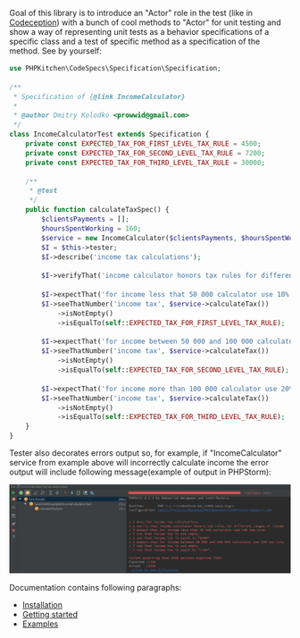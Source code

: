 Goal of this library is to introduce an "Actor" role in the test (like in [Codeception](https://github.com/Codeception/Codeception)) with a bunch of cool methods to "Actor" for unit testing and show a way of representing unit tests as a behavior specifications of a specific class and a test of specific method as a specification of the method.
See by yourself:
```php
use PHPKitchen\CodeSpecs\Specification\Specification;

/**
 * Specification of {@link IncomeCalculator}
 * 
 * @author Dmitry Kolodko <prowwid@gmail.com>
 */
class IncomeCalculatorTest extends Specification {
    private const EXPECTED_TAX_FOR_FIRST_LEVEL_TAX_RULE = 4500;
    private const EXPECTED_TAX_FOR_SECOND_LEVEL_TAX_RULE = 7200;
    private const EXPECTED_TAX_FOR_THIRD_LEVEL_TAX_RULE = 30000;

    /**
     * @test
     */
    public function calculateTaxSpec() {
        $clientsPayments = [];
        $hoursSpentWorking = 160;
        $service = new IncomeCalculator($clientsPayments, $hoursSpentWorking);
        $I = $this->tester;
        $I->describe('income tax calculations');

        $I->verifyThat('income calculator honors tax rules for different ranges of income');

        $I->expectThat('for income less that 50 000 calculator use 10% tax rule');
        $I->seeThatNumber('income tax', $service->calculateTax())
            ->isNotEmpty()
            ->isEqualTo(self::EXPECTED_TAX_FOR_FIRST_LEVEL_TAX_RULE);

        $I->expectThat('for income between 50 000 and 100 000 calculator use 12% tax rule');
        $I->seeThatNumber('income tax', $service->calculateTax())
            ->isNotEmpty()
            ->isEqualTo(self::EXPECTED_TAX_FOR_SECOND_LEVEL_TAX_RULE);

        $I->expectThat('for income more than 100 000 calculator use 20% tax rule');
        $I->seeThatNumber('income tax', $service->calculateTax())
            ->isNotEmpty()
            ->isEqualTo(self::EXPECTED_TAX_FOR_THIRD_LEVEL_TAX_RULE);
    }
}
```

Tester also decorates errors output so, for example, if "IncomeCalculator" service from example above will incorrectly calculate income the error output will include following message(example of output in PHPStorm):

![picture alt](failed-test.png "Error output")

Documentation contains following paragraphs:
* [Installation](installation.md)
* [Getting started](getting-started.md)
* [Examples](examples-list.md)